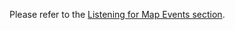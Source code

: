 
Please refer to the [Listening for Map Events section](/07_Distributed_Events/00_Event_Listener_for_Members/05_Listening_for_Map_Events.md).


